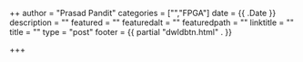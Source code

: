 ++
author = "Prasad Pandit"
categories = ["","FPGA"]
date = {{ .Date }}
description = ""
featured = ""
featuredalt = ""
featuredpath = ""
linktitle = ""
title = ""
type = "post"
footer = {{ partial "dwldbtn.html" . }}

+++

<!-- Start of Waveform -->
<script src="http://wavedrom.com/skins/default.js" type="text/javascript"></script>
<script src="http://wavedrom.com/wavedrom.min.js" type="text/javascript"></script>
<body onload="WaveDrom.ProcessAll()">
<script type="WaveDrom">
{ signal : [
  { name: "clk",  wave: "p......" },
  { name: "bus",  wave: "x.34.5x",   data: "head body tail" },
  { name: "wire", wave: "0.1..0." }
]}
</script>
</body>
<!-- End of Waveform -->

<!-- Place this tag in your head or just before your close body tag. -->
<script async defer src="https://buttons.github.io/buttons.js"></script>

